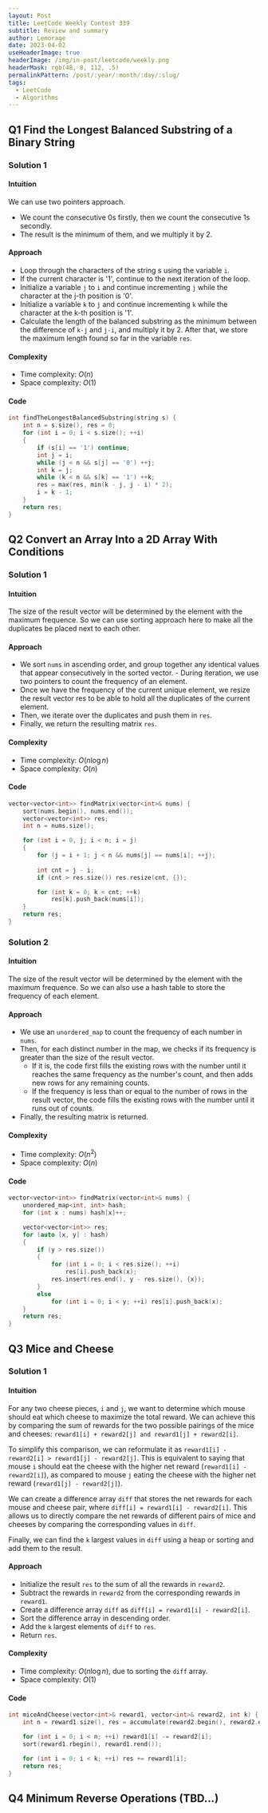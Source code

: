 ```yaml
---
layout: Post
title: LeetCode Weekly Contest 339
subtitle: Review and summary
author: Lemorage
date: 2023-04-02
useHeaderImage: true
headerImage: /img/in-post/leetcode/weekly.png
headerMask: rgb(48, 8, 112, .5)
permalinkPattern: /post/:year/:month/:day/:slug/
tags:
  - LeetCode
  - Algorithms
---
```


## Q1 Find the Longest Balanced Substring of a Binary String

### Solution 1

#### Intuition

We can use two pointers approach.
- We count the consecutive 0s firstly, then we count the consecutive 1s secondly.
- The result is the minimum of them, and we multiply it by 2.

#### Approach

- Loop through the characters of the string s using the variable `i`.
- If the current character is '1', continue to the next iteration of the loop.
- Initialize a variable `j` to `i` and continue incrementing `j` while the character at the j-th position is '0'.
- Initialize a variable `k` to `j` and continue incrementing `k` while the character at the k-th position is '1'.
- Calculate the length of the balanced substring as the minimum between the difference of `k-j` and `j-i`, and multiply it by 2. After that, we store the maximum length found so far in the variable `res`.

#### Complexity

- Time complexity: $O(n)$
- Space complexity: $O(1)$
    
#### Code

```cpp
int findTheLongestBalancedSubstring(string s) {
    int n = s.size(), res = 0;
    for (int i = 0; i < s.size(); ++i)
    {
        if (s[i] == '1') continue;
        int j = i;
        while (j < n && s[j] == '0') ++j;
        int k = j;
        while (k < n && s[k] == '1') ++k;
        res = max(res, min(k - j, j - i) * 2);
        i = k - 1;
    }
    return res;
}
```



## Q2 Convert an Array Into a 2D Array With Conditions

### Solution 1

#### Intuition

The size of the result vector will be determined by the element with the maximum frequence. So we can use sorting approach here to make all the duplicates be placed next to each other.

#### Approach

- We sort `nums` in ascending order, and group together any identical values that appear consecutively in the sorted vector. - During iteration, we use two pointers to count the frequency of an element. 
- Once we have the frequency of the current unique element, we resize the result vector res to be able to hold all the duplicates of the current element.
- Then, we iterate over the duplicates and push them in `res`.
- Finally, we return the resulting matrix `res`.

#### Complexity

- Time complexity: $O(n \log n)$
- Space complexity: $O(n)$
    
#### Code

```cpp
vector<vector<int>> findMatrix(vector<int>& nums) {
    sort(nums.begin(), nums.end());
    vector<vector<int>> res;
    int n = nums.size();

    for (int i = 0, j; i < n; i = j)
    {
        for (j = i + 1; j < n && nums[j] == nums[i]; ++j);
        
        int cnt = j - i;
        if (cnt > res.size()) res.resize(cnt, {});

        for (int k = 0; k < cnt; ++k)
            res[k].push_back(nums[i]);
    }
    return res;
}
```

### Solution 2

#### Intuition

The size of the result vector will be determined by the element with the maximum frequence. So we can also use a hash table to store the frequency of each element.

#### Approach

- We use an `unordered_map` to count the frequency of each number in `nums`.
- Then, for each distinct number in the map, we checks if its frequency is greater than the size of the result vector.
    - If it is, the code first fills the existing rows with the number until it reaches the same frequency as the number's count, and then adds new rows for any remaining counts.
    - If the frequency is less than or equal to the number of rows in the result vector, the code fills the existing rows with the number until it runs out of counts.
- Finally, the resulting matrix is returned.

#### Complexity

- Time complexity: $O(n^2)$
- Space complexity: $O(n)$

#### Code

```cpp
vector<vector<int>> findMatrix(vector<int>& nums) {
    unordered_map<int, int> hash;
    for (int x : nums) hash[x]++;

    vector<vector<int>> res;
    for (auto [x, y] : hash)
    {
        if (y > res.size())
        {
            for (int i = 0; i < res.size(); ++i)
                res[i].push_back(x);
            res.insert(res.end(), y - res.size(), {x});
        }
        else
            for (int i = 0; i < y; ++i) res[i].push_back(x);
    }
    return res;
}
```



## Q3 Mice and Cheese

### Solution 1

#### Intuition

For any two cheese pieces, `i` and `j`, we want to determine which mouse should eat which cheese to maximize the total reward. We can achieve this by comparing the sum of rewards for the two possible pairings of the mice and cheeses: `reward1[i] + reward2[j] and reward1[j] + reward2[i]`.

To simplify this comparison, we can reformulate it as `reward1[i] - reward2[i] > reward1[j] - reward2[j]`. This is equivalent to saying that mouse `i` should eat the cheese with the higher net reward (`reward1[i] - reward2[i]`), as compared to mouse `j` eating the cheese with the higher net reward (`reward1[j] - reward2[j]`).

We can create a difference array `diff` that stores the net rewards for each mouse and cheese pair, where `diff[i] = reward1[i] - reward2[i]`. This allows us to directly compare the net rewards of different pairs of mice and cheeses by comparing the corresponding values in `diff`.

Finally, we can find the `k` largest values in `diff` using a heap or sorting and add them to the result.

#### Approach

- Initialize the result `res` to the sum of all the rewards in `reward2`.
- Subtract the rewards in `reward2` from the corresponding rewards in `reward1`.
- Create a difference array `diff` as `diff[i] = reward1[i] - reward2[i]`.
- Sort the difference array in descending order.
- Add the `k` largest elements of `diff` to `res`.
- Return `res`.

#### Complexity

- Time complexity: $O(n \log n)$, due to sorting the `diff` array.
- Space complexity: $O(1)$
    
#### Code

```cpp
int miceAndCheese(vector<int>& reward1, vector<int>& reward2, int k) {
    int n = reward1.size(), res = accumulate(reward2.begin(), reward2.end(), 0);

    for (int i = 0; i < n; ++i) reward1[i] -= reward2[i];
    sort(reward1.rbegin(), reward1.rend());

    for (int i = 0; i < k; ++i) res += reward1[i];
    return res;
}
```



## Q4 Minimum Reverse Operations (TBD...)